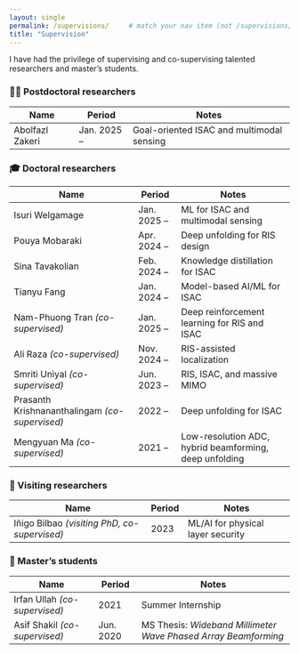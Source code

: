 ```yaml
---
layout: single
permalink: /supervisions/     # match your nav item (not /supervisions/)
title: "Supervision"
---
```


I have had the privilege of supervising and co-supervising talented researchers and master’s students.

### 🧑‍🎓 Postdoctoral researchers
| Name            | Period      | Notes |
|-----------------|-------------|-------|
| Abolfazl Zakeri | Jan. 2025 – | Goal-oriented ISAC and multimodal sensing |

### 🎓 Doctoral researchers
| Name                                   | Period      | Notes |
|----------------------------------------|-------------|-------|
| Isuri Welgamage                        | Jan. 2025 – | ML for ISAC and multimodal sensing |
| Pouya Mobaraki                         | Apr. 2024 – | Deep unfolding for RIS design |
| Sina Tavakolian                        | Feb. 2024 – | Knowledge distillation for ISAC |
| Tianyu Fang                            | Jan. 2024 – | Model-based AI/ML for ISAC |
| Nam-Phuong Tran *(co-supervised)*      | Jan. 2025 – | Deep reinforcement learning for RIS and ISAC |
| Ali Raza *(co-supervised)*             | Nov. 2024 – | RIS-assisted localization |
| Smriti Uniyal *(co-supervised)*        | Jun. 2023 – | RIS, ISAC, and massive MIMO |
| Prasanth Krishnananthalingam *(co-supervised)* | 2022 – | Deep unfolding for ISAC |
| Mengyuan Ma *(co-supervised)*          | 2021 –      | Low-resolution ADC, hybrid beamforming, deep unfolding |

### 🧳 Visiting researchers
| Name                                   | Period | Notes |
|----------------------------------------|--------|-------|
| Iñigo Bilbao *(visiting PhD, co-supervised)* | 2023   | ML/AI for physical layer security |

### 📜 Master’s students
| Name                         | Period    | Notes |
|------------------------------|-----------|-------|
| Irfan Ullah *(co-supervised)*| 2021      | Summer Internship |
| Asif Shakil *(co-supervised)*| Jun. 2020 | MS Thesis: *Wideband Millimeter Wave Phased Array Beamforming* |
